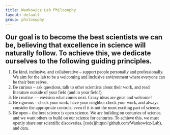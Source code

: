 ```yaml
---
title: Wankowicz Lab Philosophy
layout: default
group: philosophy
---
```


<div style="margin-top: 20px;">
</div>


**<span style="font-size: 1.5em;">Our goal is to become the best scientists we can be, believing that excellence in science will naturally follow. To achieve this, we dedicate ourselves to the following guiding principles. </span>**

<ol style="font-family: 'Garamond', serif;">
    <li>Be kind, inclusive, and collaborative – support people personally and professionally. We aim for the lab to be a welcoming and inclusive environment where everyone can be their best selves.</li>
    <li>Be curious – ask questions, talk to other scientists about their work, and read literature outside of your field (and in your field!).</li>
    <li>Be creative — envision what comes next. Crazy ideas are great and welcome!</li>
    <li>Be rigorous – check your work, have your neighbor check your work, and always consider the appropriate controls, even if it is not the most exciting part of science.</li>
    <li>Be open – the best science is open science. We are building on centuries of science, and we want others to build on our science for centuries. To achieve this, we must openly share our scientific discoveries, [code](https://github.com/Wankowicz-Lab), and data.</li>
</ol>

